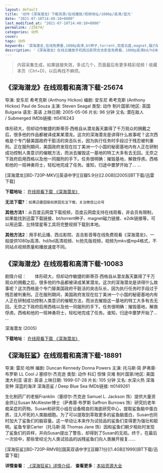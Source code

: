 ```yaml
---
layout: default
title: '动作《深海潜龙》下载资源/在线播放/视频地址/1080p/高清/蓝光'
date: "2021-07-10T14:40:10+0800"
last_modified_at: "2021-07-10T14:40:10+0800"
permalink: /25674/
categories: 动作
cover:
tags: 动作
keywords: '深海潜龙,在线免费看,1080p高清,bt种子,torrent,百度云盘,magnet,磁力链,迅雷下载资源'
description: '《深海潜龙》在线云播放手机西瓜影院吉吉影音免费看，1080p高清bd/hd未删减完整版和tc抢先枪版，mkv/mp4格式，附带bt/torrent种子、magnet/磁力链、百度云盘、网盘资源迅雷下载链接'
---
```


>内容采集生成，如果链接失效，多试几个，页面最后有更多精彩视频！收藏本页（Ctrl+D)，以后再找不麻烦。


## 《深海潜龙》在线观看和高清下载-25674

导演: 安东尼 希考克斯 (Anthony Hickox) 编剧: 安东尼 希考克斯 (Anthony Hickox) Paul de Souza 主演: Steven Seagal 类型: 动作 制片国家/地区: 英国 Bulgaria 语言: 英语 上映日期: 2005-05-06 片长: 96 分钟 又名: 潜在敌人 / Submerged IMDb链接: tt0416243

体形硕大，但却动作敏捷的斯蒂芬·西格自从潜龙轰天赢得了千万观众的拥戴之后，很多他的作品都被译成某某潜龙。这次的深海潜龙是讲得什么故事呢？这次西格是个专门替美国政府干脏活的突击队长，因为执行任务时手段过于残忍被判重刑。正在服刑期间，美国政府发现在拉丁美洲一个小国的秘密基地内有人正在研制成功控制人类意识的催眠方法，而派去摧毁这一基地的特工大多有去无回。无奈之下政府启用西格以及他一同服刑的手下。任务很明确：摧毁基地，解救俘虏。西格和他的一班神勇将士，轻松地完成了任务。谁知，归途中噩梦开始了… …


[深海潜龙][BD-720P-MKV][英语中字][豆瓣5.9分][2.0GB][2005][BT下载/迅雷下载]

**下载地址**： [在线观看下载 《深海潜龙》](https://www.btdx8.com/torrent/submerged_2005.html) 


**无法下载?**：`如果迅雷因版权原因无法下载，关注微信公众号 `

**其他方法1**：从百度云网盘下载视频，百度云网盘支持在线观看，非会员有限制，如果能找到迅雷下载链接、bt/torrent种子、magnet磁力链接、e2dk链接等，可以用迅雷、比特彗星等工具将完整视频下载到本地。

**其他方法2**：用手机云播、西瓜影院、吉吉影音等在线免费观看《深海潜龙》，一般提供1080p高清、hd/bd高清视频、tc抢先版视频，视频为mkv或mp4格式，不同站点视频质量和播放速度不同。


## 《深海潜龙》在线观看和高清下载-10083

剧情介绍：　　体形硕大，但却动作敏捷的斯蒂芬·西格自从潜龙轰天赢得了千万观众的拥戴之后，很多他的作品都被译成某某潜龙。这次的深海潜龙是讲得什么故事呢？这次西格是个专门替美国政府干脏活的突击队长，因为执行任务时手段过于残忍被判重刑。正在服刑期间，美国政府发现在拉丁美洲一个小国的秘密基地内有人正在研制成功控制人类意识的催眠方法，而派去摧毁这一基地的特工大多有去无回。无奈之下政府启用西格以及他一同服刑的手下。任务很明确：摧毁基地，解救俘虏。西格和他的一班神勇将士，轻松地完成了任务。谁知，归途中噩梦开始了... ...


深海潜龙 (2005)

**下载地址**： [在线观看下载 《深海潜龙》](https://www.btbtdy.me/btdy/dy8666.html) 


## 《深海狂鲨》在线观看和高清下载-18891

导演: 雷尼·哈林 编剧: Duncan Kennedy Donna Powers 主演: 托马斯·简 萨弗蓉·布罗斯 LL Cool J 塞缪尔·杰克逊 类型: 动作 科幻 惊悚 灾难 制片国家/地区: 美国 澳大利亚 语言: 英语 上映日期: 1999-07-28 片长: 105 分钟 又名: 水深火热 深海变种 深蓝的海洋 深海恶鲨 / Deep Blue Sea IMDb链接: tt0149261

生化制药厂的老板Franklin（塞缪尔·杰克逊 Samuel L. Jackson 饰）提供大量资金供让Susan McAlester博士（萨弗蓉·布罗斯 Saffron Burrows 饰）研究抗老年痴呆症的药物。Susan和研究小组在设备精良的海底研究中心，提取鲨鱼脑中蛋白质，注入坏死的人类脑细胞。为了可以提取到萃取更多的鲨鱼脑蛋白，Susan也同时加大了鲨鱼们的脑容量。这一举动让本来作为试验品的鲨鱼们变得更为强壮和聪明。鲨鱼专家Carter（托马斯·简 Thomas Jane 饰）因和鲨鱼们朝夕相处时发现了鲨鱼们的异样，并向Susan提出了警告，却得到了Susan的无视。终于，在最后一次验中，那些曾经沦为人类试验品的凶残鲨鱼们向人类展开报复……


[深海狂鲨][BD-720P-RMVB][国英双语中字][豆瓣7.1分][1.4GB][1999][BT下载/迅雷下载]

**详情查看**： [《深海狂鲨》详情介绍](/movie/18891/)， **查看更多**：[本站资源大全](/movie/t/all/)

